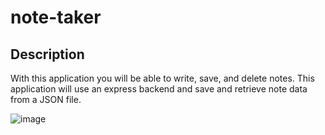 # note-taker

## Description

With this application you will be able to  write, save, and delete notes. This application will use an express backend and save and retrieve note data from a JSON file.

![image](https://user-images.githubusercontent.com/68724921/96962737-3fb27800-14bc-11eb-9e12-7f5507b1c919.png)
